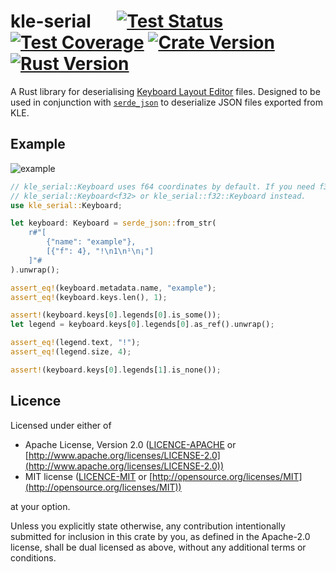 # kle-serial &emsp; [![Test Status]][actions] [![Test Coverage]][codecov] [![Crate Version]][crates] [![Rust Version]][crates]

[test status]: https://img.shields.io/github/actions/workflow/status/staticintlucas/kle-serial-rs/test.yml?branch=main&label=tests&style=flat-square
[test coverage]: https://img.shields.io/codecov/c/gh/staticintlucas/kle-serial-rs?style=flat-square
[crate version]: https://img.shields.io/crates/v/kle-serial?style=flat-square
[rust version]: https://img.shields.io/badge/rust-1.63%2B-informational?style=flat-square

[actions]: https://github.com/staticintlucas/kle-serial-rs/actions?query=branch%3Amain
[codecov]: https://app.codecov.io/github/staticintlucas/kle-serial-rs
[crates]: https://crates.io/crates/kle-serial

<!-- cargo-rdme start -->

A Rust library for deserialising [Keyboard Layout Editor] files. Designed to be used in
conjunction with [`serde_json`] to deserialize JSON files exported from KLE.

## Example

![example]

```rust
// kle_serial::Keyboard uses f64 coordinates by default. If you need f32 coordinates use
// kle_serial::Keyboard<f32> or kle_serial::f32::Keyboard instead.
use kle_serial::Keyboard;

let keyboard: Keyboard = serde_json::from_str(
    r#"[
        {"name": "example"},
        [{"f": 4}, "!\n1\n¹\n¡"]
    ]"#
).unwrap();

assert_eq!(keyboard.metadata.name, "example");
assert_eq!(keyboard.keys.len(), 1);

assert!(keyboard.keys[0].legends[0].is_some());
let legend = keyboard.keys[0].legends[0].as_ref().unwrap();

assert_eq!(legend.text, "!");
assert_eq!(legend.size, 4);

assert!(keyboard.keys[0].legends[1].is_none());
```

[Keyboard Layout Editor]: http://www.keyboard-layout-editor.com/
[`serde_json`]: https://crates.io/crates/serde_json
[example]: https://raw.githubusercontent.com/staticintlucas/kle-serial-rs/main/doc/example.png

<!-- cargo-rdme end -->

## Licence

Licensed under either of

* Apache License, Version 2.0 ([LICENCE-APACHE](LICENCE-APACHE) or [http://www.apache.org/licenses/LICENSE-2.0](http://www.apache.org/licenses/LICENSE-2.0))
* MIT license ([LICENCE-MIT](LICENCE-MIT) or [http://opensource.org/licenses/MIT](http://opensource.org/licenses/MIT))

at your option.

Unless you explicitly state otherwise, any contribution intentionally submitted for inclusion in
this crate by you, as defined in the Apache-2.0 license, shall be dual licensed as above, without
any additional terms or conditions.
